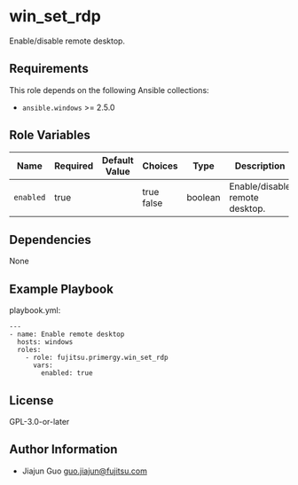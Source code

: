 win_set_rdp
===========

Enable/disable remote desktop.

Requirements
------------

This role depends on the following Ansible collections:

- `ansible.windows` >= 2.5.0

Role Variables
--------------

| Name | Required | Default Value | Choices | Type | Description |
|------|----------|---------------|---------|------|-------------|
| `enabled` | true | | true<br>false | boolean | Enable/disable remote desktop. |

Dependencies
------------

None

Example Playbook
----------------

playbook.yml:

    ---
    - name: Enable remote desktop
      hosts: windows
      roles:
        - role: fujitsu.primergy.win_set_rdp
          vars:
            enabled: true

License
-------

GPL-3.0-or-later

Author Information
------------------

- Jiajun Guo <guo.jiajun@fujitsu.com>
